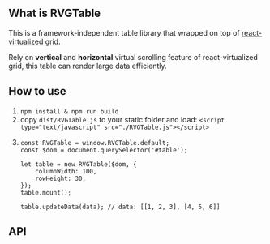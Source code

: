 ## What is RVGTable

This is a framework-independent table library that wrapped on top of [react-virtualized grid](https://github.com/bvaughn/react-virtualized/blob/master/docs/Grid.md).

Rely on **vertical** and **horizontal** virtual scrolling feature of react-virtualized grid, this table can render large data efficiently.

## How to use

1. `npm install & npm run build`
2. copy `dist/RVGTable.js` to your static folder and load: `<script type="text/javascript" src="./RVGTable.js"></script>`
3. ```
   const RVGTable = window.RVGTable.default;
   const $dom = document.querySelector('#table');

   let table = new RVGTable($dom, {
       columnWidth: 100,
       rowHeight: 30,
   });
   table.mount();

   table.updateData(data); // data: [[1, 2, 3], [4, 5, 6]]
   ```

## API
